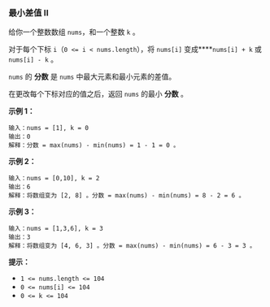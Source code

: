 ### 最小差值 II ###
给你一个整数数组 `nums`，和一个整数 `k` 。

对于每个下标 `i`（`0 <= i < nums.length`），将 `nums[i]` 变成****`nums[i] + k` 或 `nums[i] - k` 。

`nums` 的 **分数** 是 `nums` 中最大元素和最小元素的差值。

在更改每个下标对应的值之后，返回 `nums` 的最小 **分数** 。




**示例 1：**

```
输入：nums = [1], k = 0
输出：0
解释：分数 = max(nums) - min(nums) = 1 - 1 = 0 。
```

**示例 2：**

```
输入：nums = [0,10], k = 2
输出：6
解释：将数组变为 [2, 8] 。分数 = max(nums) - min(nums) = 8 - 2 = 6 。
```

**示例 3：**

```
输入：nums = [1,3,6], k = 3
输出：3
解释：将数组变为 [4, 6, 3] 。分数 = max(nums) - min(nums) = 6 - 3 = 3 。
```



**提示：**

* `1 <= nums.length <= 104`
* `0 <= nums[i] <= 104`
* `0 <= k <= 104`

